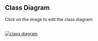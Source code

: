 ## Class Diagram
<p>Click on the image to edit the class diagram:</p>
<br />
<a href="https://www.draw.io/?lightbox=1&highlight=0000ff&edit=_blank&layers=1&nav=1&title=MS2%20Plot.drawio#R7V1bc6M4Fv41qdp9iAtJiMtjbCfds5tMZ5Lpzc7TlgyyzQQjL8gde379CFuyQcK3GAeSdCqVgBBCnHM%2BnZskLlBvMv%2BSkun4joU0voBWOL9A%2FQsIXQ%2BKv3nBYlVgu3hVMEqjcFUENgWP0V9UFlqydBaFNCtV5IzFPJqWCwOWJDTgpTKSpuylXG3I4vJTp2REjYLHgMRm6VMU8vGqFFmWtbnwlUajsXr0%2BsqEqNqyIBuTkL0UitD1BeqljPHV0WTeo3FOPEWYp18WT%2FHts%2FPlX79l%2Fyffu%2F%2F%2B%2Fdf%2FXK4auznmlvU7pDThr256%2BsSmdz8uWXbbY9dgaPVH818ugSXZ%2BYPEM0ky%2BbZ8oWiYslkS0rwZcIG6L%2BOI08cpCfKrL0JoRNmYT2J5eRjFcY%2FFLF3ei%2BjyR5RnPGXPtHAFOchHotHugW8nqfCDppzOC8yVb%2FuFsgnl6UJUkVeRLxknRdfF8vxlIwhA1RkXZAAqESBS%2BEbrtjf0FQeSxEeQ2%2Fc%2BLLXxAdRG8G2pbRK7By%2Buuo80Fe%2BVH3e7BvmLxGUJf5RXLJPYIaHeMKgithN4dDA8I7GBVSY2cG1TtEEFsfG5aA1MQaahGInlKUv5mI1YQuLrTWl3I%2Bo5eTd1bhmbSh78STlfSLVCZpyVxV%2BQNV38N7%2B%2Fg9XpH8Vr%2FblsfHW2kGfH8SVjszSgu15eaTaSjijfL5E5ZXayOaUx4dGPsg6rn2dK7jYAEdCISCwBsgsarYECLiMBWY0jATeBhLolGr1PiUaGRN%2BTlMQxfVcyDdy2CTU0h4qVLu3FkXj5ryQJ4zpUKqZeaFfR3IMD5DjntBbdtqlUiD6xSlWG8d4BSElmS0Yg1e8CUO4WZZAcMQS1Bw4tGIJM3%2BmO8DSaX4VkyvfQdfewM%2FQCGlQO9QMP2%2Fh48T6czrZmv2DQNJ3RZ7bkoX%2FgsIOsdg07pq%2B7AscjJWkwJgPBpRPwMaRONT5C1x9Y58SHY7UOH9YWU6hA6lPtoBYRHPmNE9zeRnAW1xHHcWzX8dzKoBmwEbZlCyX25D%2FndGo17Yvtjmf5hR%2FcNE9cgyfAYAFNwqs8hJ9rjSlN9AFfZQsAXNKepFzVDiMyYUn4%2BzhK1CVV11YFN1G8bmqveiJxNBJN9WM6FJTp5oyIAhJfyeIB45xNSlqoqIMKKqkWLbRXudjOgcpFisul1XEdJFXAwQpHNnfPItHpjUHiIs3wc8pNrHSovAsW8g1aQ9gvN2RDu9zQigxGQ0IIyKJQbZpXyA7vMPSsnf1yHeuk%2Bso538Bn1WPtbtV9NhxmlF%2FogFsz8fUYtD%2BzoYYONtTsVhlqyDTUHoWdloweqBiVspPcmBYqMgdp4MFNWxP2NmuiR4IxvSMJGdVgU1AgfPdKVviOi8g5PXfXM20H0DTRG4mJt2SoUtp8v9pv11Cl%2Bl1AijC6aAknHwIhwG4BRLDpVm5Mo9eRmFgYwrAyg9EHN0sv8s31AXRLpPeU8dYc3bdlNlbufA26oEFn3mudM4%2Bhaf9IQr8ijruekpWfBGwSBfJ4FJMsk8dlPXIuUuuB3OZJrSbkfEqlq%2BzMvUpX4b8%2BpVvtRnp2WT5sR%2BN7Te6w6%2BHyc%2Fa4tx7eWb%2Fs3tbluuJtRnj35vE9j7eu5u40H632K8Jyn2cQwM0OAsdi14fvAbsVM4aX2O2%2Fb%2Bx6esy9cew69mfG7qFeM26X14xNr3mVic1V27sEhqHUGrdssRlE%2FQjZp%2BMYeERyCPiOvOlEIxZjq2NpaR0EO8jdZCZdt9zooekiPe9sq3koNdvH2Kt%2BBW9n7w66q7lUkGMGjz4CILapIqtWVVSfdVhIx3qwJsTZfsd3MAYutIHAmSaDltuxHG9dQcuwHoG9DgIWsm0PuthzjnpIXbh0sf7U3YjU6iPZr0NtZa1%2Bg9h1PrGV5xzsoeFWWXmO6QStrLz%2Be7XyDPencSvP%2BehzjIRdhkrY61iWvQd%2Fy7N7mkaCxjQ9j74D4HiFZ9sqe3nq%2FCMtOYfU1Naj5x8Bv%2BNArS2v4wPPgwhD3wZAM1Xr0mQIVL5B85pm2yThE0asFuYYXadtOUbXNM%2Bv7vq9j0V2PbXrem7TZIcG2dcTh2c8YsmVGMIXGT85auk6juWRKm4IJ7GP3Qa4AYDtlUehxhfwqMjApzR03UMX1CqhbYmh65orauXCEg1DHww9qDyYIa8CPehN0bNt4uhTSqbTk6ZitVCZ6Dq8eWXim0D4npmLqkx%2FRHNCQpKN17u7vPk4tX%2F4QQcOP0VGqPDjiaa%2Fr5n%2BDvA6uo1%2BqPUv9N%2F%2Bxmoy%2BAG0sP4sTd7OkIf1zURTvQI5j3hBHsXZH4UrG2nMT5rOATYpta4WiHTsV0ZhDTGy0XlCrfoUIcfdHTo15dvdETutTb4%2FaPineViplfR7YaUCBkfEgXwVrjk176GtusJIU%2ByHosrXstc%2B0BqqK%2BqjYcQFu%2BfuAEvr2NE3%2BBbYjsK3jCv520zTCqs0e4kmMUlohVUajKM4vCULNstlUiAweFZn3TFLo79EfaIAWUQsdHbYtJs7H%2FMW5bNSmol77xWigFZ0R%2Balirck46qXLI7JNIsGy37nN06EAEVJVwJ8NS%2B5NYa0Dcpi6anYblET2hWGtOvthewDDThJRvnWAsc8zq14GtQWmZKY0zQhnHZz%2Fz87h9Su99ArbcbYXYprLrw3KZv0xiRdguof%2FzQkWTCAG6xO2Eq0C8Ioi%2FboB56HM7rZlATi0bfLOn17U%2FIgSZUXMXHvMF5qsXEUhkutlzJOOBmssSRHK9FR3BW%2F4k17ucLBouM9cQ425%2BI3r54KqUzEu5BoKX9UCPwLzYW%2BQjJ3DwL7RXNR5vk%2BSdRlo77dwqyKtR9LCQjZAx3R%2BU%2Bu1891tQCkQa6bnvwFdOL8rQfiYJQffBv8KQa3TJWLB60vbROJguF5rHQEgsh5Ms%2BQj4ng9NK6rNoG9m3WtTgWLJsp2IzEVPLvbPsrWqbja%2FDvO4%2FiiC9%2B8k9oZH1f3sb593P2Zq0b4ElD7Zj5oHZdXpoRsXhluM7WVj44%2BqbQdW0Woj0Ho5bk5tfB7HOF844TzyYCaVAbqYDvdbDmhRwqT8ZunhVtbRGp%2BjgKTe59mnwnOHhP7JZt0AIqdsU2%2BLg1t3YmJY51aDS%2BjQoA5gzIRzKKDFJlYzLND2eT%2BCrgrGgl3ZIBje9ZFuV55KIqjfMLXRI8j5ZwqIqXVHtSBb6wGY%2BjRBhx6rsi5zSyANTyxa5afF38%2BkEFf%2FRFwDXyx7SSv17f3n7LXUFo3V2JPw%2FffhUjw81Wlgnyxqvw256vUEwL8xHlTYUpimekum7bApPqoOqbE97ZyA6rgkpb6BtNlh%2BvKVKyWqzrAMzyYVfZdAMGok6G0TzXOF3Zn%2F6Y8%2FzrPFc5KeBNECawEwUsGUZCM6WdQDwR3oSEE%2FEvLxfm1s0wpTRIsstgNpnFs7wkl78bDHzHsS6BY%2F%2FvtxnN8m7fkfRZkMnrTJPR2YZLXF7BABzT51G70ZV8HvtsYmGi8fP5PPsn%2BcMDTYGNK2MhvyZXRtu%2FY53zPHresW3tWLEDgd1ZFcv1NlqYq65s1Ja32drp3fXP4ReJ0823s1bVN18gQ9d%2FAw%3D%3D" target="_blank">
  <img src="https://i.ibb.co/25xn0gq/download.png" alt="class diagram">
</a>
